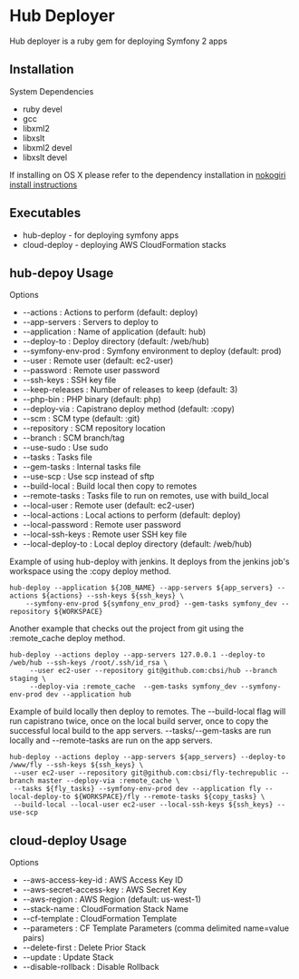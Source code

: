 Hub Deployer
============
Hub deployer is a ruby gem for deploying Symfony 2 apps

Installation
--------
System Dependencies

 * ruby devel
 * gcc
 * libxml2
 * libxslt
 * libxml2 devel
 * libxslt devel

If installing on OS X please refer to the dependency installation in [nokogiri install instructions](http://nokogiri.org/tutorials/installing_nokogiri.html)

Executables
------

 * hub-deploy - for deploying symfony apps
 * cloud-deploy - deploying AWS CloudFormation stacks

hub-depoy Usage
-------
Options

 * --actions : Actions to perform (default: deploy)
 * --app-servers : Servers to deploy to
 * --application : Name of application (default: hub)
 * --deploy-to : Deploy directory (default: /web/hub)
 * --symfony-env-prod : Symfony environment to deploy (default: prod)
 * --user : Remote user (default: ec2-user)
 * --password : Remote user password
 * --ssh-keys : SSH key file
 * --keep-releases : Number of releases to keep (default: 3)
 * --php-bin : PHP binary (default: php)
 * --deploy-via : Capistrano deploy method (default: :copy)
 * --scm : SCM type (default: :git)
 * --repository : SCM repository location
 * --branch : SCM branch/tag
 * --use-sudo : Use sudo
 * --tasks : Tasks file
 * --gem-tasks : Internal tasks file
 * --use-scp : Use scp instead of sftp
 * --build-local : Build local then copy to remotes
 * --remote-tasks : Tasks file to run on remotes, use with build_local
 * --local-user : Remote user (default: ec2-user)
 * --local-actions : Local actions to perform (default: deploy)
 * --local-password : Remote user password
 * --local-ssh-keys : Remote user SSH key file
 * --local-deploy-to : Local deploy directory (default: /web/hub)

Example of using hub-deploy with jenkins. It deploys from the jenkins job's workspace using the :copy deploy method.

    hub-deploy --application ${JOB_NAME} --app-servers ${app_servers} --actions ${actions} --ssh-keys ${ssh_keys} \
        --symfony-env-prod ${symfony_env_prod} --gem-tasks symfony_dev --repository ${WORKSPACE}

Another example that checks out the project from git using the :remote_cache deploy method.

    hub-deploy --actions deploy --app-servers 127.0.0.1 --deploy-to /web/hub --ssh-keys /root/.ssh/id_rsa \
         --user ec2-user --repository git@github.com:cbsi/hub --branch staging \
         --deploy-via :remote_cache  --gem-tasks symfony_dev --symfony-env-prod dev --application hub

Example of build locally then deploy to remotes. The --build-local flag will run capistrano twice, once on the local build server, once to copy the successful local build to the app servers.
--tasks/--gem-tasks are run locally and --remote-tasks are run on the app servers.

    hub-deploy --actions deploy --app-servers ${app_servers} --deploy-to /www/fly --ssh-keys ${ssh_keys} \
     --user ec2-user --repository git@github.com:cbsi/fly-techrepublic --branch master --deploy-via :remote_cache \
     --tasks ${fly_tasks} --symfony-env-prod dev --application fly --local-deploy-to ${WORKSPACE}/fly --remote-tasks ${copy_tasks} \
     --build-local --local-user ec2-user --local-ssh-keys ${ssh_keys} --use-scp

cloud-deploy Usage
-------
Options

 * --aws-access-key-id : AWS Access Key ID
 * --aws-secret-access-key : AWS Secret Key
 * --aws-region : AWS Region (default: us-west-1)
 * --stack-name : CloudFormation Stack Name
 * --cf-template : CloudFormation Template
 * --parameters : CF Template Parameters (comma delimited name=value pairs)
 * --delete-first : Delete Prior Stack
 * --update : Update Stack
 * --disable-rollback : Disable Rollback











